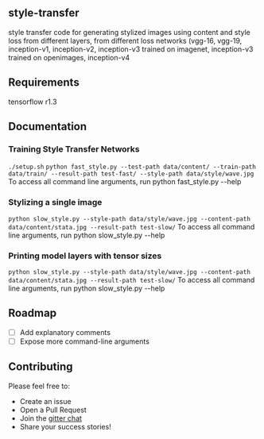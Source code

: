 ## style-transfer
style transfer code for generating stylized images using content and style loss from different layers, from different loss networks (vgg-16, vgg-19, inception-v1, inception-v2, inception-v3 trained on imagenet, inception-v3 trained on openimages, inception-v4

## Requirements
tensorflow r1.3

## Documentation
### Training Style Transfer Networks
`./setup.sh`
`python fast_style.py --test-path data/content/ --train-path data/train/ --result-path test-fast/ --style-path data/style/wave.jpg`
To access all command line arguments, run python fast_style.py --help

### Stylizing a single image
`python slow_style.py --style-path data/style/wave.jpg --content-path data/content/stata.jpg --result-path test-slow/`
To access all command line arguments, run python slow_style.py --help

### Printing model layers with tensor sizes
`python slow_style.py --style-path data/style/wave.jpg --content-path data/content/stata.jpg --result-path test-slow/`
To access all command line arguments, run python slow_style.py --help

## Roadmap
- [ ] Add explanatory comments
- [ ] Expose more command-line arguments

## Contributing
Please feel free to:

* Create an issue
* Open a Pull Request
* Join the [gitter chat](https://gitter.im/style-transfer/Lobby)
* Share your success stories!
